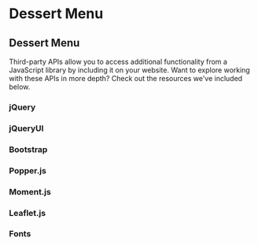 # Dessert Menu

## Dessert Menu

Third-party APIs allow you to access additional functionality from a JavaScript library by including it on your website. Want to explore working with these APIs in more depth? Check out the resources we've included below.

### jQuery

### jQueryUI

### Bootstrap

### Popper.js

### Moment.js

### Leaflet.js

### Fonts
